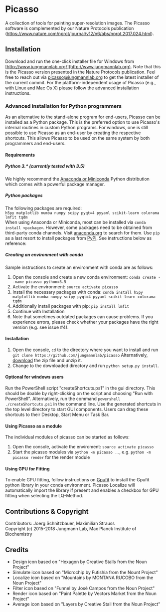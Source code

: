 # Picasso
A collection of tools for painting super-resolution images. The Picasso software is complemented by our Nature Protocols publication (https://www.nature.com/nprot/journal/v12/n6/abs/nprot.2017.024.html).

## Installation
Download and run the one-click installer file for Windows from [http://www.jungmannlab.org/](http://www.jungmannlab.org). Note that this is the Picasso version presented in the Nature Protocols publication. Feel free to reach out via picasso@jungmannlab.org to get the latest installer of the current commit. For the platform-independent usage of Picasso (e.g., with Linux and Mac Os X) please follow the advanced installation instructions.

### Advanced installation for Python programmers
As an alternative to the stand-alone program for end-users, Picasso can be installed as a Python package. This is the preferred option to use Picasso's internal routines in custom Python programs. For windows, one is still possible to use Picasso as an end-user by creating the respective shortcuts. This allows Picasso to be used on the same system by both programmers and end-users.

#### Requirements

##### Python 3.* (currently tested with 3.5)  
We highly recommend the [Anaconda or Miniconda](https://www.continuum.io/downloads) Python distribution which comes with a powerful package manager.

##### Python packages
The following packages are required:  
`h5py matplotlib numba numpy scipy pyqt=4 pyyaml scikit-learn colorama lmfit tqdm`  
When using Anaconda or Miniconda, most can be installed via `conda install <package>`. However, some packages need to be obtained from third-party conda channels. Visit [anaconda.org](anaconda.org) to search for them. Use `pip`  as a last resort to install packages from [PyPi](https://pypi.python.org/pypi). See instructions below as reference:

##### Creating an environment with conda
Sample instructions to create an environment with conda are as follows:
1. Open the console and create a new conda environment: `conda create --name picasso python=3.5`
2. Activate the environment: `source activate picasso`
3. Install the necessary packages with conda: `conda install h5py matplotlib numba numpy scipy pyqt=4 pyyaml scikit-learn colorama tqdm`
4. Additionally install packages with pip: `pip install lmfit`
5. Continue with Installation
6. Note that sometimes outdated packages can cause problems. If you experience errors, please check whether your packages have the right version (e.g. see issue #4).

#### Installation
1. Open the console, `cd` to the directory where you want to install and run
`git clone https://github.com/jungmannlab/picasso`
Alternatively, [download](https://github.com/jungmannlab/picasso/archive/master.zip) the zip file and unzip it.
2. Change to the downloaded directory and run `python setup.py install`.

#### Optional for windows users
Run the PowerShell script "createShortcuts.ps1" in the gui directory.
This should be doable by right-clicking on the script and choosing "Run with PowerShell". Alternatively, run the command `powershell ./createShortcuts.ps1` in the command line. Use the generated shortcuts in the top level directory to start GUI components. Users can drag these shortcuts to their Desktop, Start Menu or Task Bar.

#### Using Picasso as a module
The individual modules of picasso can be started as follows:
1. Open the console, activate the enviroment: `source activate picasso`
2. Start the picasso modules via `python -m picasso ..`, e.g. `python -m picasso render` for the render module

#### Using GPU for Fitting
To enable GPU fitting, follow instructions on [Gpufit](https://github.com/gpufit/Gpufit) to install the Gpufit python library in your conda environment. Picasso Localize will automatically import the library if present and enables a checkbox for GPU fitting when selecting the LQ-Method.

## Contributions & Copyright
Contributors: Joerg Schnitzbauer, Maximilian Strauss  
Copyright (c) 2015-2018 Jungmann Lab, Max Planck Institute of Biochemistry

## Credits
- Design icon based on "Hexagon by Creative Stalls from the Noun Project"
- Simulate icon based on "Microchip by Futishia from the Nount Project"
- Localize icon based on "Mountains by MONTANA RUCOBO from the Noun Project"
- Filter icon based on "Funnel by José Campos from the Noun Project"
- Render icon based on "Paint Palette by Vectors Market from the Noun Project"
- Average icon based on "Layers by Creative Stall from the Noun Project"
